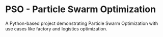 # PSO - Particle Swarm Optimization

A Python-based project demonstrating Particle Swarm Optimization with use cases like factory and logistics optimization.
